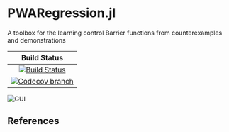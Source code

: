# PWARegression.jl

A toolbox for the learning control Barrier functions from counterexamples and demonstrations

| **Build Status** |
|:----------------:|
| [![Build Status][build-img]][build-url] |
| [![Codecov branch][codecov-img]][codecov-url] |

[build-img]: https://github.com/guberger/PWARegression.jl/workflows/CI/badge.svg?branch=main
[build-url]: https://github.com/guberger/PWARegression.jl/actions?query=workflow%3ACI
[codecov-img]: http://codecov.io/github/guberger/PWARegression.jl/coverage.svg?branch=main
[codecov-url]: http://codecov.io/github/guberger/PWARegression.jl?branch=main

![GUI](https://github.com/guberger/PWARegression.jl/blob/main/sine.png)

## References
